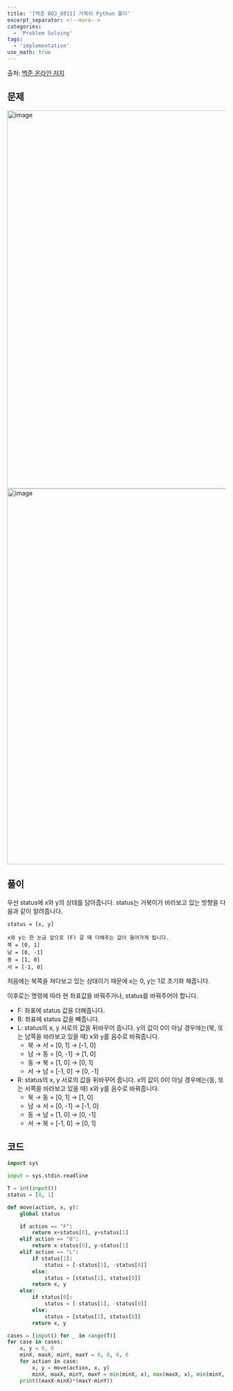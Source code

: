 ```yaml
---
title: '[백준 BOJ_8911] 거북이 Python 풀이'
excerpt_separator: <!--more-->
categories:
  - 'Problem Solving'
tags:
  - 'implementation'
use_math: true
---
```


출처: [백준 온라인 저지](https://www.acmicpc.net/problem/8911)

## 문제

<img width="872" alt="image" src="https://user-images.githubusercontent.com/59808674/179215941-74daf994-2c4d-4da7-8741-a76acecd184b.png">
<img width="867" alt="image" src="https://user-images.githubusercontent.com/59808674/179215993-5f7624d5-8272-408d-b90f-795cf152748e.png">

## 풀이

우선 status에 x와 y의 상태를 담아줍니다. status는 거북이가 바라보고 있는 방향을 다음과 같이 알려줍니다.  
```
status = [x, y]

x와 y는 한 눈금 앞으로 (F) 갈 때 더해주는 값이 들어가게 됩니다.
북 = [0, 1]
남 = [0, -1]
동 = [1, 0]
서 = [-1, 0]
```

처음에는 북쪽을 쳐다보고 있는 상태이기 때문에 x는 0, y는 1로 초기화 해줍니다.  

이후로는 명령에 따라 현 좌표값을 바꿔주거나, status를 바꿔주어야 합니다.
- F: 좌표에 status 값을 더해줍니다.
- B: 좌표에 status 값을 빼줍니다.
- L: status의 x, y 서로의 값을 뒤바꾸어 줍니다. y의 값이 0이 아닐 경우에는(북, 또는 남쪽을 바라보고 있을 때) x와 y를 음수로 바꿔줍니다.
  - 북 → 서 = [0, 1] → [-1, 0]
  - 남 → 동 = [0, -1] → [1, 0]
  - 동 → 북 = [1, 0] → [0, 1]
  - 서 → 남 = [-1, 0] → [0, -1]
- R: status의 x, y 서로의 값을 뒤바꾸어 줍니다. x의 값이 0이 아닐 경우에는(동, 또는 서쪽을 바라보고 있을 때) x와 y를 음수로 바꿔줍니다.
  - 북 → 동 = [0, 1] → [1, 0]
  - 남 → 서 = [0, -1] → [-1, 0]
  - 동 → 남 = [1, 0] → [0, -1]
  - 서 → 북 = [-1, 0] → [0, 1]

## 코드

```python
import sys

input = sys.stdin.readline

T = int(input())
status = [0, 1]

def move(action, x, y):
    global status

    if action == "F":
        return x+status[0], y+status[1]
    elif action == "B":
        return x-status[0], y-status[1]
    elif action == "L":
        if status[1]:
            status = [-status[1], -status[0]]
        else:
            status = [status[1], status[0]]
        return x, y
    else:
        if status[0]:
            status = [-status[1], -status[0]]
        else:
            status = [status[1], status[0]]
        return x, y

cases = [input() for _ in range(T)]
for case in cases:
    x, y = 0, 0
    minX, maxX, minY, maxY = 0, 0, 0, 0 
    for action in case:
        x, y = move(action, x, y) 
        minX, maxX, minY, maxY = min(minX, x), max(maxX, x), min(minY, y), max(maxY, y)
    print((maxX-minX)*(maxY-minY))
```
